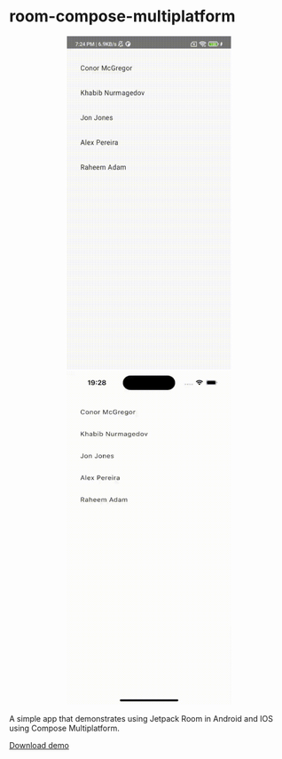 # room-compose-multiplatform

<p align="center">
  <img width="296" height="600" src="https://github.com/raheemadamboev/room-compose-multiplatform/blob/main/banner_android.gif" />
  <img width="296" height="600" src="https://github.com/raheemadamboev/room-compose-multiplatform/blob/main/banner_ios.gif" />
</p>

A simple app that demonstrates using Jetpack Room in Android and IOS using Compose Multiplatform.

[Download demo](https://github.com/raheemadamboev/room-compose-multiplatform/blob/main/app-debug.apk)
